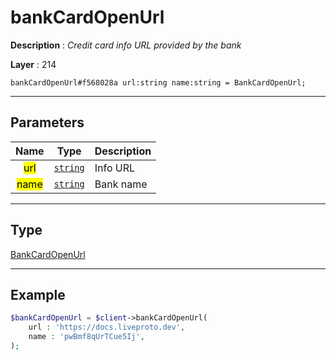 # bankCardOpenUrl

**Description** : *Credit card info URL provided by the bank*

**Layer** : 214

```tl
bankCardOpenUrl#f568028a url:string name:string = BankCardOpenUrl;
```

---

## Parameters

| Name | Type | Description |
| :---: | :---: | :--- |
| <mark>url</mark> | [`string`](type/string) | Info URL |
| <mark>name</mark> | [`string`](type/string) | Bank name |

---

## Type

[BankCardOpenUrl](type/BankCardOpenUrl)

---

## Example

```php
$bankCardOpenUrl = $client->bankCardOpenUrl(
	url : 'https://docs.liveproto.dev',
	name : 'pwBmf8qUrTCue5Ij',
);
```